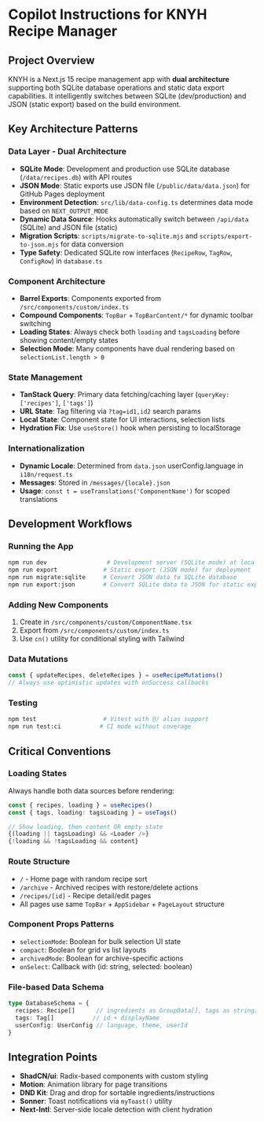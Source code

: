 # Copilot Instructions for KNYH Recipe Manager

## Project Overview
KNYH is a Next.js 15 recipe management app with **dual architecture** supporting both SQLite database operations and static data export capabilities. It intelligently switches between SQLite (dev/production) and JSON (static export) based on the build environment.

## Key Architecture Patterns

### Data Layer - Dual Architecture
- **SQLite Mode**: Development and production use SQLite database (`/data/recipes.db`) with API routes
- **JSON Mode**: Static exports use JSON file (`/public/data/data.json`) for GitHub Pages deployment
- **Environment Detection**: `src/lib/data-config.ts` determines data mode based on `NEXT_OUTPUT_MODE`
- **Dynamic Data Source**: Hooks automatically switch between `/api/data` (SQLite) and JSON file (static)
- **Migration Scripts**: `scripts/migrate-to-sqlite.mjs` and `scripts/export-to-json.mjs` for data conversion
- **Type Safety**: Dedicated SQLite row interfaces (`RecipeRow`, `TagRow`, `ConfigRow`) in `database.ts`

### Component Architecture
- **Barrel Exports**: Components exported from `/src/components/custom/index.ts` 
- **Compound Components**: `TopBar` + `TopBarContent/*` for dynamic toolbar switching
- **Loading States**: Always check both `loading` and `tagsLoading` before showing content/empty states
- **Selection Mode**: Many components have dual rendering based on `selectionList.length > 0`

### State Management
- **TanStack Query**: Primary data fetching/caching layer (`queryKey: ['recipes']`, `['tags']`)
- **URL State**: Tag filtering via `?tag=id1,id2` search params
- **Local State**: Component state for UI interactions, selection lists
- **Hydration Fix**: Use `useStore()` hook when persisting to localStorage

### Internationalization
- **Dynamic Locale**: Determined from `data.json` userConfig.language in `i18n/request.ts`
- **Messages**: Stored in `/messages/{locale}.json`
- **Usage**: `const t = useTranslations('ComponentName')` for scoped translations

## Development Workflows

### Running the App
```bash
npm run dev                 # Development server (SQLite mode) at localhost:3000/knyh
npm run export             # Static export (JSON mode) for deployment
npm run migrate:sqlite     # Convert JSON data to SQLite database
npm run export:json        # Convert SQLite data to JSON for static export
```

### Adding New Components
1. Create in `/src/components/custom/ComponentName.tsx`
2. Export from `/src/components/custom/index.ts`
3. Use `cn()` utility for conditional styling with Tailwind

### Data Mutations
```typescript
const { updateRecipes, deleteRecipes } = useRecipeMutations()
// Always use optimistic updates with onSuccess callbacks
```

### Testing
```bash
npm test                   # Vitest with @/ alias support
npm run test:ci           # CI mode without coverage
```

## Critical Conventions

### Loading States
Always handle both data sources before rendering:
```typescript
const { recipes, loading } = useRecipes()
const { tags, loading: tagsLoading } = useTags()

// Show loading, then content OR empty state
{(loading || tagsLoading) && <Loader />}
{!loading && !tagsLoading && content}
```

### Route Structure
- `/` - Home page with random recipe sort
- `/archive` - Archived recipes with restore/delete actions  
- `/recipes/[id]` - Recipe detail/edit pages
- All pages use same `TopBar` + `AppSidebar` + `PageLayout` structure

### Component Props Patterns
- `selectionMode`: Boolean for bulk selection UI state
- `compact`: Boolean for grid vs list layouts
- `archivedMode`: Boolean for archive-specific actions
- `onSelect`: Callback with (id: string, selected: boolean)

### File-based Data Schema
```typescript
type DatabaseSchema = {
  recipes: Recipe[]      // ingredients as GroupData[], tags as string[]
  tags: Tag[]           // id + displayName  
  userConfig: UserConfig // language, theme, userId
}
```

## Integration Points
- **ShadCN/ui**: Radix-based components with custom styling
- **Motion**: Animation library for page transitions
- **DND Kit**: Drag and drop for sortable ingredients/instructions
- **Sonner**: Toast notifications via `myToast()` utility
- **Next-Intl**: Server-side locale detection with client hydration
